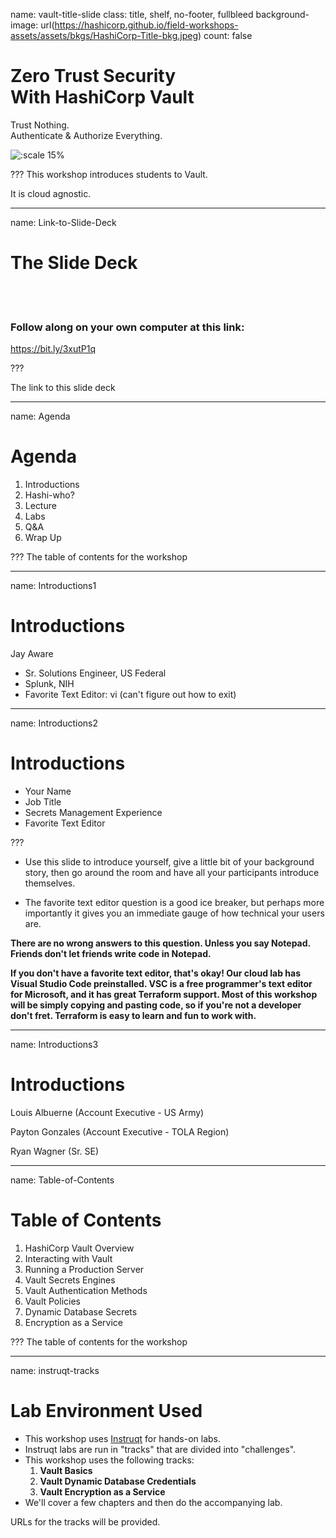 name: vault-title-slide
class: title, shelf, no-footer, fullbleed
background-image: url(https://hashicorp.github.io/field-workshops-assets/assets/bkgs/HashiCorp-Title-bkg.jpeg)
count: false

# Zero Trust Security<br>With HashiCorp Vault
Trust Nothing.<br>Authenticate & Authorize Everything.

![:scale 15%](https://hashicorp.github.io/field-workshops-assets/assets/logos/logo_vault.png)

???
This workshop introduces students to Vault.

It is cloud agnostic.

---
name: Link-to-Slide-Deck
# The Slide Deck
<br><br>
### Follow along on your own computer at this link:

https://bit.ly/3xutP1q

???

The link to this slide deck

---
name: Agenda
# Agenda

1. Introductions
1. Hashi-who?
1. Lecture
1. Labs
1. Q&A
1. Wrap Up

???
The table of contents for the workshop

---
name: Introductions1
# Introductions
Jay Aware
- Sr. Solutions Engineer, US Federal
- Splunk, NIH
- Favorite Text Editor: vi (can't figure out how to exit)

---
name: Introductions2
# Introductions

* Your Name
* Job Title
* Secrets Management Experience
* Favorite Text Editor

???
* Use this slide to introduce yourself, give a little bit of your background story, then go around the room and have all your participants introduce themselves.

* The favorite text editor question is a good ice breaker, but perhaps more importantly it gives you an immediate gauge of how technical your users are.

**There are no wrong answers to this question. Unless you say Notepad. Friends don't let friends write code in Notepad.**

**If you don't have a favorite text editor, that's okay! Our cloud lab has Visual Studio Code preinstalled. VSC is a free programmer's text editor for Microsoft, and it has great Terraform support. Most of this workshop will be simply copying and pasting code, so if you're not a developer don't fret. Terraform is easy to learn and fun to work with.**

---
name: Introductions3
# Introductions
Louis Albuerne (Account Executive - US Army)

Payton Gonzales (Account Executive - TOLA Region)

Ryan Wagner (Sr. SE)

---
name: Table-of-Contents
# Table of Contents

1. HashiCorp Vault Overview
1. Interacting with Vault
1. Running a Production Server
1. Vault Secrets Engines
1. Vault Authentication Methods
1. Vault Policies
1. Dynamic Database Secrets
1. Encryption as a Service

???
The table of contents for the workshop

---
name: instruqt-tracks
# Lab Environment Used
* This workshop uses [Instruqt](https://instruqt.com) for hands-on labs.
* Instruqt labs are run in "tracks" that are divided into "challenges".
* This workshop uses the following tracks:
    1. **Vault Basics**
    1. **Vault Dynamic Database Credentials**
    1. **Vault Encryption as a Service**
* We'll cover a few chapters and then do the accompanying lab.

URLs for the tracks will be provided.
